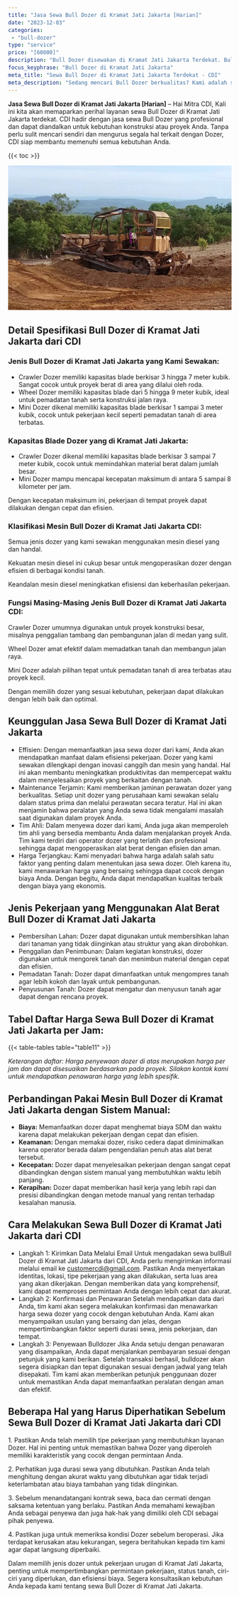 ```yaml
---
title: "Jasa Sewa Bull Dozer di Kramat Jati Jakarta [Harian]"
date: "2023-12-03"
categories:
 - "bull-dozer"
type: "service"
price: "[60000]"
description: "Bull Dozer disewakan di Kramat Jati Jakarta Terdekat. Bull Dozer unggulan untuk kebutuhan proyek konstruksi dengan performa maksimal. Segera konsultasikan kebutuhan Anda."
focus_keyphrase: "Bull Dozer di Kramat Jati Jakarta"
meta_title: "Sewa Bull Dozer di Kramat Jati Jakarta Terdekat - CDI"
meta_description: "Sedang mencari Bull Dozer berkualitas? Kami adalah solusi tepat dengan solusi optimal. Klik untuk info lebih lanjut."
---
```


**Jasa Sewa Bull Dozer di Kramat Jati Jakarta [Harian]** – Hai Mitra CDI, Kali ini kita akan memaparkan perihal layanan sewa Bull Dozer di Kramat Jati Jakarta terdekat. CDI hadir dengan jasa sewa Bull Dozer yang profesional dan dapat diandalkan untuk kebutuhan konstruksi atau proyek Anda. Tanpa perlu sulit mencari sendiri dan mengurus segala hal terkait dengan Dozer, CDI siap membantu memenuhi semua kebutuhan Anda.

{{< toc >}}

![Jasa Sewa Bull Dozer di Kramat Jati Jakarta [Harian]](/images/bull-dozer/bull-dozer-01.jpg)

## Detail Spesifikasi Bull Dozer di Kramat Jati Jakarta dari CDI

### Jenis Bull Dozer di Kramat Jati Jakarta yang Kami Sewakan:

*   Crawler Dozer memiliki kapasitas blade berkisar 3 hingga 7 meter kubik. Sangat cocok untuk proyek berat di area yang dilalui oleh roda.
*   Wheel Dozer memiliki kapasitas blade dari 5 hingga 9 meter kubik, ideal untuk pemadatan tanah serta konstruksi jalan raya.
*   Mini Dozer dikenal memiliki kapasitas blade berkisar 1 sampai 3 meter kubik, cocok untuk pekerjaan kecil seperti pemadatan tanah di area terbatas.

### Kapasitas Blade Dozer yang di Kramat Jati Jakarta:

*   Crawler Dozer dikenal memiliki kapasitas blade berkisar 3 sampai 7 meter kubik, cocok untuk memindahkan material berat dalam jumlah besar.
*   Mini Dozer mampu mencapai kecepatan maksimum di antara 5 sampai 8 kilometer per jam.

Dengan kecepatan maksimum ini, pekerjaan di tempat proyek dapat dilakukan dengan cepat dan efisien.

### Klasifikasi Mesin Bull Dozer di Kramat Jati Jakarta CDI:

Semua jenis dozer yang kami sewakan menggunakan mesin diesel yang dan handal.

Kekuatan mesin diesel ini cukup besar untuk mengoperasikan dozer dengan efisien di berbagai kondisi tanah.

Keandalan mesin diesel meningkatkan efisiensi dan keberhasilan pekerjaan.

### Fungsi Masing-Masing Jenis Bull Dozer di Kramat Jati Jakarta CDI:

Crawler Dozer umumnya digunakan untuk proyek konstruksi besar, misalnya penggalian tambang dan pembangunan jalan di medan yang sulit.

Wheel Dozer amat efektif dalam memadatkan tanah dan membangun jalan raya.

Mini Dozer adalah pilihan tepat untuk pemadatan tanah di area terbatas atau proyek kecil.

Dengan memilih dozer yang sesuai kebutuhan, pekerjaan dapat dilakukan dengan lebih baik dan optimal.

## Keunggulan Jasa Sewa Bull Dozer di Kramat Jati Jakarta

*   Effisien: Dengan memanfaatkan jasa sewa dozer dari kami, Anda akan mendapatkan manfaat dalam efisiensi pekerjaan. Dozer yang kami sewakan dilengkapi dengan inovasi canggih dan mesin yang handal. Hal ini akan membantu meningkatkan produktivitas dan mempercepat waktu dalam menyelesaikan proyek yang berkaitan dengan tanah.
*   Maintenance Terjamin: Kami memberikan jaminan perawatan dozer yang berkualitas. Setiap unit dozer yang perusahaan kami sewakan selalu dalam status prima dan melalui perawatan secara teratur. Hal ini akan menjamin bahwa peralatan yang Anda sewa tidak mengalami masalah saat digunakan dalam proyek Anda.
*   Tim Ahli: Dalam menyewa dozer dari kami, Anda juga akan memperoleh tim ahli yang bersedia membantu Anda dalam menjalankan proyek Anda. Tim kami terdiri dari operator dozer yang terlatih dan profesional sehingga dapat mengoperasikan alat berat dengan efisien dan aman.
*   Harga Terjangkau: Kami menyadari bahwa harga adalah salah satu faktor yang penting dalam menentukan jasa sewa dozer. Oleh karena itu, kami menawarkan harga yang bersaing sehingga dapat cocok dengan biaya Anda. Dengan begitu, Anda dapat mendapatkan kualitas terbaik dengan biaya yang ekonomis.

## Jenis Pekerjaan yang Menggunakan Alat Berat Bull Dozer di Kramat Jati Jakarta

*   Pembersihan Lahan: Dozer dapat digunakan untuk membersihkan lahan dari tanaman yang tidak diinginkan atau struktur yang akan dirobohkan.
*   Penggalian dan Penimbunan: Dalam kegiatan konstruksi, dozer digunakan untuk mengorek tanah dan menimbun material dengan cepat dan efisien.
*   Pemadatan Tanah: Dozer dapat dimanfaatkan untuk mengompres tanah agar lebih kokoh dan layak untuk pembangunan.
*   Penyusunan Tanah: Dozer dapat mengatur dan menyusun tanah agar dapat dengan rencana proyek.

## Tabel Daftar Harga Sewa Bull Dozer di Kramat Jati Jakarta per Jam:

{{< table-tables table="table11" >}}

_Keterangan daftar: Harga penyewaan dozer di atas merupakan harga per jam dan dapat disesuaikan berdasarkan pada proyek. Silakan kontak kami untuk mendapatkan penawaran harga yang lebih spesifik._

## Perbandingan Pakai Mesin Bull Dozer di Kramat Jati Jakarta dengan Sistem Manual:

*   **Biaya:** Memanfaatkan dozer dapat menghemat biaya SDM dan waktu karena dapat melakukan pekerjaan dengan cepat dan efisien.
*   **Keamanan:** Dengan memakai dozer, risiko cedera dapat diminimalkan karena operator berada dalam pengendalian penuh atas alat berat tersebut.
*   **Kecepatan:** Dozer dapat menyelesaikan pekerjaan dengan sangat cepat dibandingkan dengan sistem manual yang membutuhkan waktu lebih panjang.
*   **Kerapihan:** Dozer dapat memberikan hasil kerja yang lebih rapi dan presisi dibandingkan dengan metode manual yang rentan terhadap kesalahan manusia.

## Cara Melakukan Sewa Bull Dozer di Kramat Jati Jakarta dari CDI

*   Langkah 1: Kirimkan Data Melalui Email
Untuk mengadakan sewa bullBull Dozer di Kramat Jati Jakarta dari CDI, Anda perlu mengirimkan informasi melalui email ke customercdi@gmail.com. Pastikan Anda menyertakan identitas, lokasi, tipe pekerjaan yang akan dilakukan, serta luas area yang akan dikerjakan. Dengan memberikan data yang komprehensif, kami dapat memproses permintaan Anda dengan lebih cepat dan akurat.
*   Langkah 2: Konfirmasi dan Penawaran
Setelah mendapatkan data dari Anda, tim kami akan segera melakukan konfirmasi dan menawarkan harga sewa dozer yang cocok dengan kebutuhan Anda. Kami akan menyampaikan usulan yang bersaing dan jelas, dengan mempertimbangkan faktor seperti durasi sewa, jenis pekerjaan, dan tempat.
*   Langkah 3: Penyewaan Bulldozer
Jika Anda setuju dengan penawaran yang disampaikan, Anda dapat menjalankan pembayaran sesuai dengan petunjuk yang kami berikan. Setelah transaksi berhasil, bulldozer akan segera disiapkan dan tepat digunakan sesuai dengan jadwal yang telah disepakati. Tim kami akan memberikan petunjuk penggunaan dozer untuk memastikan Anda dapat memanfaatkan peralatan dengan aman dan efektif.

## Beberapa Hal yang Harus Diperhatikan Sebelum Sewa Bull Dozer di Kramat Jati Jakarta dari CDI

1\.  Pastikan Anda telah memilih tipe pekerjaan yang membutuhkan layanan Dozer. Hal ini penting untuk memastikan bahwa Dozer yang diperoleh memiliki karakteristik yang cocok dengan permintaan Anda.

2\.  Perhatikan juga durasi sewa yang dibutuhkan. Pastikan Anda telah menghitung dengan akurat waktu yang dibutuhkan agar tidak terjadi keterlambatan atau biaya tambahan yang tidak diinginkan.

3\.  Sebelum menandatangani kontrak sewa, baca dan cermati dengan saksama ketentuan yang berlaku. Pastikan Anda memahami kewajiban Anda sebagai penyewa dan juga hak-hak yang dimiliki oleh CDI sebagai pihak penyewa.

4\.  Pastikan juga untuk memeriksa kondisi Dozer sebelum beroperasi. Jika terdapat kerusakan atau kekurangan, segera beritahukan kepada tim kami agar dapat langsung diperbaiki.

Dalam memilih jenis dozer untuk pekerjaan urugan di Kramat Jati Jakarta, penting untuk mempertimbangkan permintaan pekerjaan, status tanah, ciri-ciri yang diperlukan, dan efisiensi biaya. Segera konsultasikan kebutuhan Anda kepada kami tentang sewa Bull Dozer di Kramat Jati Jakarta.